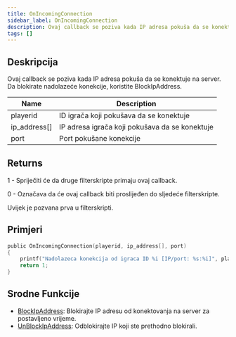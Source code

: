 ```yaml
---
title: OnIncomingConnection
sidebar_label: OnIncomingConnection
description: Ovaj callback se poziva kada IP adresa pokuša da se konektuje na server.
tags: []
---
```


## Deskripcija

Ovaj callback se poziva kada IP adresa pokuša da se konektuje na server. Da blokirate nadolazeće konekcije, koristite BlockIpAddress.

| Name         | Description                                    |
| ------------ | ---------------------------------------------- |
| playerid     | ID igrača koji pokušava da se konektuje        |
| ip_address[] | IP adresa igrača koji pokušava da se konektuje |
| port         | Port pokušane konekcije                        |

## Returns

1 - Spriječiti će da druge filterskripte primaju ovaj callback.

0 - Označava da će ovaj callback biti proslijeđen do sljedeće filterskripte.

Uvijek je pozvana prva u filterskripti.

## Primjeri

```c
public OnIncomingConnection(playerid, ip_address[], port)
{
    printf("Nadolazeca konekcija od igraca ID %i [IP/port: %s:%i]", playerid, ip_address, port);
    return 1;
}
```

## Srodne Funkcije

- [BlockIpAddress](../functions/BlockIpAddress.md): Blokirajte IP adresu od konektovanja na server za postavljeno vrijeme.
- [UnBlockIpAddress](../functions/UnBlockIpAddress.md): Odblokirajte IP koji ste prethodno blokirali.
